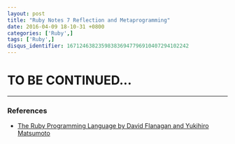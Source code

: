 ```yaml
---
layout: post
title: "Ruby Notes 7 Reflection and Metaprogramming"
date: 2016-04-09 18-10-31 +0800
categories: ['Ruby',]
tags: ['Ruby',]
disqus_identifier: 167124638235983836947796910407294102242
---
```

# TO BE CONTINUED...

* * *

### References

* [The Ruby Programming Language by David Flanagan and Yukihiro Matsumoto](http://www.amazon.com/Ruby-Programming-Language-David-Flanagan/dp/0596516177/ref=sr_1_1?ie=UTF8&qid=1459784613&sr=8-1&keywords=The+Ruby+Programming+Language)
